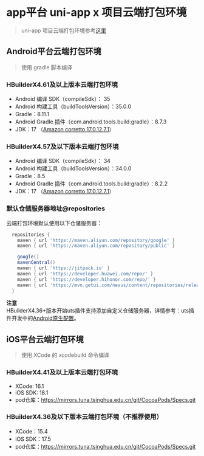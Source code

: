 # app平台 uni-app x 项目云端打包环境  

> uni-app 项目云端打包环境参考[这里](https://uniapp.dcloud.net.cn/tutorial/app-env.html)

## Android平台云端打包环境  

> 使用 gradle 脚本编译  

### HBuilderX4.61及以上版本云端打包环境
- Android 编译 SDK（compileSdk）： 35  
- Android 构建工具（buildToolsVersion）：35.0.0  
- Gradle：8.11.1  
- Android Gradle 插件（com.android.tools.build:gradle）：8.7.3  
- JDK：17 （[Amazon corretto 17.0.12.7.1](https://docs.aws.amazon.com/corretto/latest/corretto-17-ug/what-is-corretto-17.html)）  

### HBuilderX4.57及以下版本云端打包环境
- Android 编译 SDK（compileSdk）： 34  
- Android 构建工具（buildToolsVersion）：34.0.0  
- Gradle：8.5  
- Android Gradle 插件（com.android.tools.build:gradle）：8.2.2  
- JDK：17 （[Amazon corretto 17.0.12.7.1](https://docs.aws.amazon.com/corretto/latest/corretto-17-ug/what-is-corretto-17.html)）  

### 默认仓储服务器地址@repositories  
云端打包环境默认使用以下仓储服务器：  
```groovy
  repositories {
    maven { url 'https://maven.aliyun.com/repository/google' }
    maven { url 'https://maven.aliyun.com/repository/public' }

    google()
    mavenCentral()
    maven { url 'https://jitpack.io' }
    maven { url 'https://developer.huawei.com/repo/' }
    maven { url 'https://developer.hihonor.com/repo/' }
    maven { url 'https://mvn.getui.com/nexus/content/repositories/releases/' }
  }

```

**注意**  
HBuilderX4.36+版本开始uts插件支持添加自定义仓储服务器，详情参考：uts插件开发中的[Android原生配置](../plugin/uts-plugin.md#androidconfigjson)。  


## iOS平台云端打包环境  

> 使用 XCode 的 xcodebuild 命令编译  

### HBuilderX4.41及以上版本云端打包环境
- XCode: 16.1  
- iOS SDK: 18.1  
- pod仓库：https://mirrors.tuna.tsinghua.edu.cn/git/CocoaPods/Specs.git  

### HBuilderX4.36及以下版本云端打包环境（不推荐使用）
- XCode：15.4  
- iOS SDK：17.5  
- pod仓库：https://mirrors.tuna.tsinghua.edu.cn/git/CocoaPods/Specs.git  

